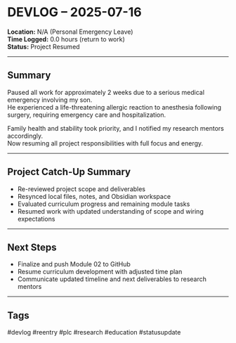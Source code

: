# DEVLOG – 2025-07-16

**Location:** N/A (Personal Emergency Leave)  
**Time Logged:** 0.0 hours (return to work)  
**Status:** Project Resumed

---

## Summary

Paused all work for approximately 2 weeks due to a serious medical emergency involving my son.  
He experienced a life-threatening allergic reaction to anesthesia following surgery, requiring emergency care and hospitalization.  

Family health and stability took priority, and I notified my research mentors accordingly.  
Now resuming all project responsibilities with full focus and energy.

---

## Project Catch-Up Summary

- Re-reviewed project scope and deliverables
- Resynced local files, notes, and Obsidian workspace
- Evaluated curriculum progress and remaining module tasks
- Resumed work with updated understanding of scope and wiring expectations

---

## Next Steps

- Finalize and push Module 02 to GitHub
- Resume curriculum development with adjusted time plan
- Communicate updated timeline and next deliverables to research mentors

---

## Tags

#devlog #reentry #plc #research #education #statusupdate
